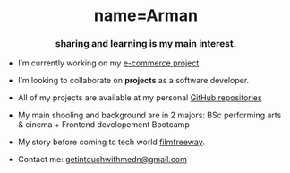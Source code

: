 <h1 align="center">name=Arman</h1>
<h3 align="center">sharing and learning is my main interest.</h3>

- I’m currently working on my [e-commerce project](https://devcodepush.github.io/e-commerce-project-online-book-store-/)

- I’m looking to collaborate on **projects** as a software developer.

- All of my projects are available at my personal [GitHub repositories](https://github.com/devcodepush)

- My main shooling and background are in 2 majors: BSc performing arts & cinema + Frontend developement Bootcamp 

- My story before coming to tech world [filmfreeway](https://filmfreeway.com/projects/2145296).

- Contact me: getintouchwithmedn@gmail.com

